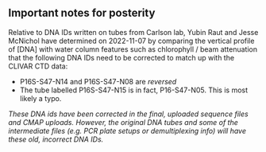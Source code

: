 ## Important notes for posterity

Relative to DNA IDs written on tubes from Carlson lab, Yubin Raut and Jesse McNichol have determined on 2022-11-07 by comparing the vertical profile of [DNA] with water column features such as chlorophyll / beam attenuation that the following DNA IDs need to be corrected to match up with the CLIVAR CTD data:
- P16S-S47-N14 and P16S-S47-N08 are *reversed*
- The tube labelled P16S-S47-N15 is in fact, P16-S47-N05. This is most likely a typo.

*These DNA ids have been corrected in the final, uploaded sequence files and CMAP uploads. However, the original DNA tubes and some of the intermediate files (e.g. PCR plate setups or demultiplexing info) will have these old, incorrect DNA IDs.*
